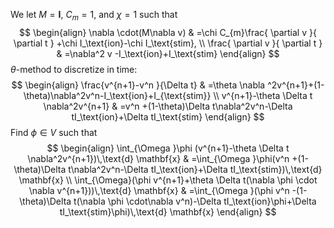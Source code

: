 We let $M=\mathbf{I}$, $C_{m}=1$, and $\chi=1$ such that
$$
\begin{align}
\nabla \cdot(M\nabla v)  & =\chi C_{m}\frac{ \partial v }{ \partial t } +\chi I_\text{ion}-\chi I_\text{stim}, \\
\frac{ \partial v }{ \partial t } & =\nabla^2 v -I_\text{ion}+I_\text{stim}
\end{align}
$$
$\theta$-method to discretize in time:
$$
\begin{align}
\frac{v^{n+1}-v^n }{\Delta t} & =\theta \nabla ^2v^{n+1}+(1-\theta)\nabla^2v^n-I_\text{ion}+I_{\text{stim}} \\
v^{n+1}-\theta \Delta t \nabla^2v^{n+1} & =v^n +(1-\theta)\Delta t\nabla^2v^n-\Delta tI_\text{ion}+\Delta tI_\text{stim}
\end{align}
$$
Find $\phi \in V$ such that
$$
\begin{align}
\int_{\Omega }\phi (v^{n+1}-\theta \Delta t \nabla^2v^{n+1})\,\text{d} \mathbf{x} & =\int_{\Omega }\phi(v^n +(1-\theta)\Delta t\nabla^2v^n-\Delta tI_\text{ion}+\Delta tI_\text{stim})\,\text{d} \mathbf{x} \\
\int_{\Omega}(\phi v^{n+1}+\theta \Delta t(\nabla \phi \cdot \nabla v^{n+1}))\,\text{d} \mathbf{x} & =\int_{\Omega }(\phi v^n -(1-\theta)\Delta t(\nabla \phi \cdot\nabla v^n)-\Delta tI_\text{ion}\phi+\Delta tI_\text{stim}\phi)\,\text{d} \mathbf{x}
\end{align}
$$
